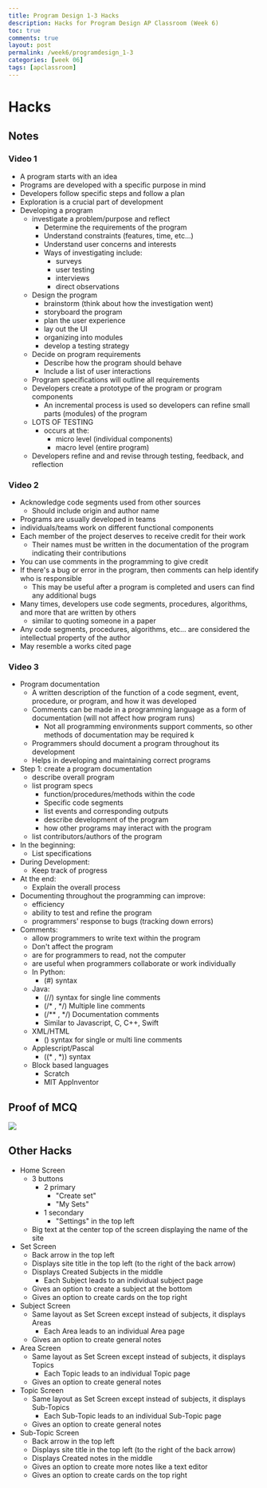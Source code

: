 ```yaml
---
title: Program Design 1-3 Hacks
description: Hacks for Program Design AP Classroom (Week 6) 
toc: true
comments: true
layout: post
permalink: /week6/programdesign_1-3
categories: [week 06]
tags: [apclassroom]
---
```


# Hacks
## Notes
### Video 1
- A program starts with an idea
- Programs are developed with a specific purpose in mind
- Developers follow specific steps and follow a plan
- Exploration is a crucial part of development
- Developing a program
    - investigate a problem/purpose and reflect
        - Determine the requirements of the program
        - Understand constraints (features, time, etc...)
        - Understand user concerns and interests
        - Ways of investigating include:
            - surveys
            - user testing
            - interviews
            - direct observations
    - Design the program
        - brainstorm (think about how the investigation went)
        - storyboard the program
        - plan the user experience
        - lay out the UI
        - organizing into modules
        - develop a testing strategy
    - Decide on program requirements
        - Describe how the program should behave
        - Include a list of user interactions
    - Program specifications will outline all requirements
    - Developers create a prototype of the program or program components
        - An incremental process is used so developers can refine small parts (modules) of the program
    - LOTS OF TESTING
        - occurs at the:
            - micro level (individual components)
            - macro level (entire program)
    - Developers refine and and revise through testing, feedback, and reflection

### Video 2
- Acknowledge code segments used from other sources
    - Should include origin and author name
- Programs are usually developed in teams
- individuals/teams work on different functional components
- Each member of the project deserves to receive credit for their work
    - Their names must be written in the documentation of the program indicating their contributions
- You can use comments in the programming to give credit
- If there's a bug or error in the program, then comments can help identify who is responsible
    - This may be useful after a program is completed and users can find any additional bugs
- Many times, developers use code segments, procedures, algorithms, and more that are written by others
    - similar to quoting someone in a paper
- Any code segments, procedures, algorithms, etc... are considered the intellectual property of the author
- May resemble a works cited page

### Video 3
- Program documentation
    - A written description of the function of a code segment, event, procedure, or program, and how it was developed
    - Comments can be made in a programming language as a form of documentation (will not affect how program runs)
        - Not all programming environments support comments, so other methods of documentation may be required  k
    - Programmers should document a program throughout its development
    - Helps in developing and maintaining correct programs
- Step 1: create a program documentation
    - describe overall program
    - list program specs
        - function/procedures/methods within the code
        - Specific code segments
        - list events and corresponding outputs
        - describe development of the program
        - how other programs may interact with the program
    - list contributors/authors of the program
- In the beginning:
    - List specifications
- During Development:
    - Keep track of progress
- At the end:
    - Explain the overall process
- Documenting throughout the programming can improve:
    - efficiency
    - ability to test and refine the program
    - programmers' response to bugs (tracking down errors)
- Comments:
    - allow programmers to write text within the program
    - Don't affect the program
    - are for programmers to read, not the computer
    - are useful when programmers collaborate or work individually
    - In Python:
        - (#) syntax
    - Java:
        - (//) syntax for single line comments
        - (/* , */) Multiple line comments
        - (/** , */) Documentation comments
        - Similar to Javascript, C, C++, Swift
    - XML/HTML
        - (<!--, -->) syntax for single or multi line comments
    - Applescript/Pascal
        - ((* , *)) syntax
    - Block based languages
        - Scratch
        - MIT AppInventor

## Proof of MCQ

![]({{site.baseurl}}/images/1-3MCQ.jpg)

## Other Hacks

- Home Screen
    - 3 buttons
        - 2 primary
            - "Create set"
            - "My Sets"
        - 1 secondary
            - "Settings" in the top left
    - Big text at the center top of the screen displaying the name of the site
- Set Screen
    - Back arrow in the top left
    - Displays site title in the top left (to the right of the back arrow)
    - Displays Created Subjects in the middle
        - Each Subject leads to an individual subject page
    - Gives an option to create a subject at the bottom
    - Gives an option to create cards on the top right
- Subject Screen
    - Same layout as Set Screen except instead of subjects, it displays Areas
        - Each Area leads to an individual Area page
    - Gives an option to create general notes
- Area Screen
    - Same layout as Set Screen except instead of subjects, it displays Topics
        - Each Topic leads to an individual Topic page
    - Gives an option to create general notes
- Topic Screen
    - Same layout as Set Screen except instead of subjects, it displays Sub-Topics
        - Each Sub-Topic leads to an individual Sub-Topic page
    - Gives an option to create general notes
- Sub-Topic Screen
    - Back arrow in the top left
    - Displays site title in the top left (to the right of the back arrow)
    - Displays Created notes in the middle
    - Gives an option to create more notes like a text editor
    - Gives an option to create cards on the top right